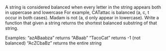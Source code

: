 A string is considered balanced when every letter in the string appears both in uppercase and lowercase
For example, CATattac is balanced (a, c, t occur in both cases). Madam is not (a, d only appear in lowercase).
Write a function that given a string returns the shortest balanced substring of that string.

Examples:
“azABaabza” returns “ABaab”
“TacoCat” returns -1 (not balanced)
“AcZCbaBz” returns the entire string